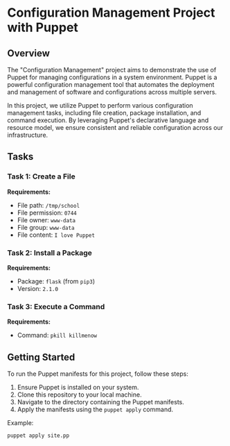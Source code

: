 # Configuration Management Project with Puppet

## Overview

The "Configuration Management" project aims to demonstrate the use of Puppet for managing configurations in a system environment. Puppet is a powerful configuration management tool that automates the deployment and management of software and configurations across multiple servers.

In this project, we utilize Puppet to perform various configuration management tasks, including file creation, package installation, and command execution. By leveraging Puppet's declarative language and resource model, we ensure consistent and reliable configuration across our infrastructure.

## Tasks

### Task 1: Create a File

**Requirements:**

- File path: `/tmp/school`
- File permission: `0744`
- File owner: `www-data`
- File group: `www-data`
- File content: `I love Puppet`

### Task 2: Install a Package

**Requirements:**

- Package: `flask` (from `pip3`)
- Version: `2.1.0`

### Task 3: Execute a Command

**Requirements:**

- Command: `pkill killmenow`

## Getting Started

To run the Puppet manifests for this project, follow these steps:

1. Ensure Puppet is installed on your system.
2. Clone this repository to your local machine.
3. Navigate to the directory containing the Puppet manifests.
4. Apply the manifests using the `puppet apply` command.

Example:

```bash
puppet apply site.pp

